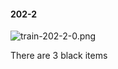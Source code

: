 #### 202-2
![train-202-2-0.png](https://github.com/lil-lab/nlvr/raw/master/nlvr/train/images/51/train-202-2-0.png "train-202-2-0.png")

There are 3 black items